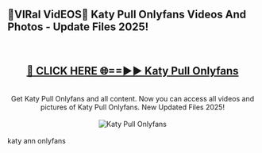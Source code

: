 <h2>🔴VIRal VidEOS🔴 Katy Pull Onlyfans Videos And Photos - Update Files 2025!</h2>
<br>
<div align="center">
<h2><a href="https://virallinks.top/odZfE0" rel="nofollow">🔴 CLICK HERE 🌐==►► Katy Pull Onlyfans</a></h2>
<br>
Get Katy Pull Onlyfans and all content. Now you can access all videos and pictures of Katy Pull Onlyfans. New Updated Files 2025!
<br>
<br>
<a href="https://virallinks.top/odZfE0" rel="nofollow" data-target="animated-image.originalLink"><img src="https://i.imgur.com/dJHk4Zq.gif)" alt="Katy Pull Onlyfans" style="max-width: 100%; display: inline-block;" data-target="animated-image.originalImage"></a>
</div>
<br>
katy ann onlyfans